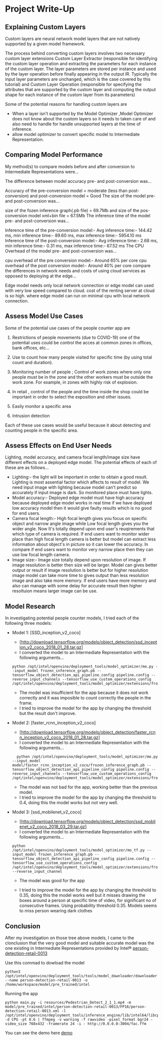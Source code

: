 # Project Write-Up

## Explaining Custom Layers

Custom layers are neural network model layers that are not natively supported by a given model framework.

The process behind converting custom layers involves two necessary custom layer extensions Custom Layer Extractor
(responsible for identifying the custom layer operation and extracting the parameters for each instance of the custom layer. The layer parameters are stored per instance and used by the layer operation before finally appearing in the output IR. Typically the input layer parameters are unchanged, which is the case covered by this tutorial) and Custom Layer Operation
(responsible for specifying the attributes that are supported by the custom layer and computing the output shape for each instance of the custom layer from its parameters)

Some of the potential reasons for handling custom layers are
- When a layer isn’t supported by the Model Optimizer ,Model Optimizer does not know about the custom layers so it needs to taken care of and also need to handle for handle unsupported layers at the time of inference.
- allow model optimizer to convert specific model to Intermediate Representation.

## Comparing Model Performance

My method(s) to compare models before and after conversion to Intermediate Representations were...

The difference between model accuracy pre- and post-conversion was...

Accuracy of the pre-conversion model = moderate (less than post-conversion) and post-conversion model = Good
The size of the model pre- and post-conversion was...

size of the fozen inference graph(.pb file) = 69.7Mb and size of the pos-conversion model xml+bin file = 67.5Mb
The inference time of the model pre- and post-conversion was...

Inference time of the pre-conversion model:- Avg inference time:- 144.42 ms, min inference time:- 89.60 ms, max inference time:- 5954.10 ms
Inference time of the post-conversion model:- Avg inference time:- 2.68 ms, min inference time:- 0.31 ms, max inference time:- 67.52 ms
The CPU Overhead of the model pre- and post-conversion was...

cpu overhead of the pre conversion model:- Around 65% per core
cpu overhead of the post conversion model:- Around 40% per core
compare the differences in network needs and costs of using cloud services as opposed to deploying at the edge...

Edge model needs only local network connection or edge model can used with very low speed compared to cloud.
cost of the renting server at cloud is so high. where edge model can run on minimal cpu with local network connection.

## Assess Model Use Cases

Some of the potential use cases of the people counter app are

1.  Restrictions of people movements (due to COVID-19) one of the potential uses could be control the acces at common zones in offices, bank offices, etc...

2. Use to count how many people visited for specific time (by using total count and duration).

3. Monitoring number of people ; Control of work zones where only one people must be in the zone and the other workers must be outside the work zone. For example, in zones with highly risk of explosion.

4. In retail , control of the people and the time inside the shop could be important in order to select the exposition and other issues.

5. Easily monitor a specific area

6. Intrusion detection 

Each of these use cases would be useful because it about detecting and counting people in the specific area. 

## Assess Effects on End User Needs

Lighting, model accuracy, and camera focal length/image size have different effects on a
deployed edge model. The potential effects of each of these are as follows...
- Lighting:- the light will be important in order to obtain a good result. Lighting is most assential factor which affects to result of model. We need input image with lighting because model can't predict so accurately if input image is dark. So monitored place must have lights.
- Model accuracy:- Deployed edge model must have high accuracy because deployed edge model works in real time if we have deployed low accuracy model then it would give faulty results which is no good for end users.
- Camera focal length:- High focal length gives you focus on specific object and narrow angle image while Low focal length gives you the wider angle. Now It's totally depend upon end user's reuqirements that which type of camera is required. If end users want to monitor wider place than high focal length camera is better but model can extract less information about object's in picture so it can lower the accuracy. In compare if end users want to monitor very narrow place then they can use low focal length camera.
- Image size:- Image size totally depend upon resolution of image. If image resolution is better then size will be larger. Model can gives better output or result if image resolution is better but for higher resolution image model can take more time to gives output than less resolution image and also take more memory. If end users have more memory and also can manage with some delay for accurate result then higher resoltuion means larger image can be use.

## Model Research

In investigating potential people counter models, I tried each of the following three models:

- Model 1: [SSD_inception_v2_coco]
  - [http://download.tensorflow.org/models/object_detection/ssd_inception_v2_coco_2018_01_28.tar.gz]
  - I converted the model to an Intermediate Representation with the following arguments...
  ```
  python /opt/intel/openvino/deployment_tools/model_optimizer/mo.py --input_model frozen_inference_graph.pb --tensorflow_object_detection_api_pipeline_config pipeline.config --reverse_input_channels --tensorflow_use_custom_operations_config /opt/intel/openvino/deployment_tools/model_optimizer/extensions/front/tf/ssd_v2_support.json
  ```
  - The model was insufficient for the app because it does not work correctly and it was imposible to count correctly the people in the frame.
  - I tried to improve the model for the app by changing the threshold but the result don't improve.
  
- Model 2: [faster_rcnn_inception_v2_coco]
  - [http://download.tensorflow.org/models/object_detection/faster_rcnn_inception_v2_coco_2018_01_28.tar.gz]
  - I converted the model to an Intermediate Representation with the following arguments...
  ```
    python /opt/intel/openvino/deployment_tools/model_optimizer/mo.py --input_model model/faster_rcnn_inception_v2_coco/frozen_inference_graph.pb --tensorflow_object_detection_api_pipeline_config pipeline.config --reverse_input_channels --tensorflow_use_custom_operations_config /opt/intel/openvino/deployment_tools/model_optimizer/extensions/front/tf/faster_rcnn_support.json
    ```
  - The model  was not bad for the app, working better than the previous model.
  - I tried to improve the model for the app by changing the threshold to 0.4, doing this the model works but not very well.

- Model 3: [ssd_mobilenet_v2_coco]
  - [http://download.tensorflow.org/models/object_detection/ssd_mobilenet_v2_coco_2018_03_29.tar.gz]
  - I converted the model to an Intermediate Representation with the following arguments...
  ```
  python /opt/intel/openvino/deployment_tools/model_optimizer/mo_tf.py --input_model frozen_inference_graph.pb --tensorflow_object_detection_api_pipeline_config pipeline.config --tensorflow_use_custom_operations_config /opt/intel/openvino/deployment_tools/model_optimizer/extensions/front/tf/ssd_v2_support.json --reverse_input_channel
  ```
  - The model was good for the app 
  
  - I tried to improve the model for the app by changing the threshold to 0.35, doing this the model works well but it misses drawing the boxes around a person at specific time of video, for significant no of consecutive frames.  Using probability threshold 0.35. Models seems to miss person wearing dark clothes

## Conclusion

After my investigation on those tree above models, I came to  the clonclusion that the very good model and  suitable accurate model was the one existing in Intermediate Representations provided by Intel® [person-detection-retail-0013](https://docs.openvinotoolkit.org/latest/_models_intel_person_detection_retail_0013_description_person_detection_retail_0013.html)

Use this commad to dowload the model 

```
python3  /opt/intel/openvino/deployment_tools/tools/model_downloader/downloader.py --name person-detection-retail-0013 -o /home/workspace/model/pre_trained/intel
```

Running the app 

```
python main.py -i resources/Pedestrian_Detect_2_1_1.mp4 -m model/pre_trained/intel/person-detection-retail-0013/FP16/person-detection-retail-0013.xml -l /opt/intel/openvino/deployment_tools/inference_engine/lib/intel64/libcpu_extension_sse4.so -d CPU -pt 0.6 | ffmpeg -v warning -f rawvideo -pixel_format bgr24 -video_size 768x432 -framerate 24 -i - http://0.0.0.0:3004/fac.ffm
```

You can see the demo here 
[demo](https://www.youtube.com/watch?v=gCCRFvQ2PKc)
